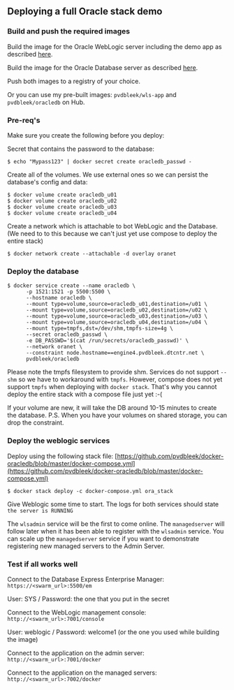 ## Deploying a full Oracle stack demo

### Build and push the required images
Build the image for the Oracle WebLogic server including the demo app as described [here](https://github.com/pvdbleek/ddc-weblogic-demo/blob/master/README.md).

Build the image for the Oracle Database server as described [here](https://github.com/pvdbleek/docker-oracledb/blob/master/README.md).

Push both images to a registry of your choice.

Or you can use my pre-built images: ```pvdbleek/wls-app``` and ```pvdbleek/oracledb``` on Hub.

### Pre-req's 

Make sure you create the following before you deploy:

Secret that contains the password to the database:
````
$ echo "Mypass123" | docker secret create oracledb_passwd -
````

Create all of the volumes. We use external ones so we can persist the database's config and data:

````
$ docker volume create oracledb_u01
$ docker volume create oracledb_u02
$ docker volume create oracledb_u03
$ docker volume create oracledb_u04
````
Create a network which is attachable to bot WebLogic and the Database.
(We need to to this because we can't just yet use compose to deploy the entire stack)

````
$ docker network create --attachable -d overlay oranet
````

### Deploy the database

````
$ docker service create --name oracledb \
      -p 1521:1521 -p 5500:5500 \
      --hostname oracledb \
      --mount type=volume,source=oracledb_u01,destination=/u01 \
      --mount type=volume,source=oracledb_u02,destination=/u02 \
      --mount type=volume,source=oracledb_u03,destination=/u03 \
      --mount type=volume,source=oracledb_u04,destination=/u04 \
      --mount type=tmpfs,dst=/dev/shm,tmpfs-size=4g \
      --secret oracledb_passwd \
      -e DB_PASSWD='$(cat /run/secrets/oracledb_passwd)' \
      --network oranet \
      --constraint node.hostname==engine4.pvdbleek.dtcntr.net \
      pvdbleek/oracledb
````
Please note the tmpfs filesystem to provide shm. Services do not support ```--shm``` so we have to workaround with ```tmpfs```.
However, compose does not yet support ```tmpfs``` when deploying with ```docker stack```.
That's why you cannot deploy the entire stack with a compose file just yet :-(

If your volume are new, it will take the DB around 10-15 minutes to create the database. 
P.S. When you have your volumes on shared storage, you can drop the constraint.

### Deploy the weblogic services

Deploy using the following stack file: [https://github.com/pvdbleek/docker-oracledb/blob/master/docker-compose.yml](https://github.com/pvdbleek/docker-oracledb/blob/master/docker-compose.yml)

````
$ docker stack deploy -c docker-compose.yml ora_stack
````

Give Weblogic some time to start. The logs for both services should state ```the server is RUNNING```

The ```wlsadmin``` service will be the first to come online. The ```managedserver``` will follow later when it has been able to register with the ```wlsadmin``` service.
You can scale up the ```managedserver``` service if you want to demonstrate registering new managed servers to the Admin Server.

### Test if all works well

Connect to the Database Express Enterprise Manager:
```https://<swarm_url>:5500/em```

User: SYS / Password: the one that you put in the secret

Connect to the WebLogic management console:
```http://<swarm_url>:7001/console```

User: weblogic / Password: welcome1 (or the one you used while building the image)

Connect to the application on the admin server:
```http://<swarm_url>:7001/docker```

Connect to the application on the managed servers:
```http://<swarm_url>:7002/docker```




